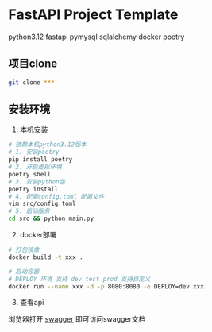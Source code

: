 # FastAPI Project Template

python3.12
fastapi
pymysql
sqlalchemy
docker
poetry

## 项目clone

```bash
git clone ***
```

## 安装环境

1. 本机安装

```bash
# 依赖本机python3.12版本
# 1. 安装poetry 
pip install poetry
# 2. 开启虚拟环境
poetry shell
# 3. 安装python包
poetry install
# 4. 配置config.toml 配置文件
vim src/config.toml
# 5. 启动服务
cd src && python main.py
```

2. docker部署

```bash
# 打包镜像
docker build -t xxx .

# 启动容器
# DEPLOY 环境 支持 dev test prod 支持自定义
docker run --name xxx -d -p 8080:8080 -e DEPLOY=dev xxx
```

3. 查看api

浏览器打开 [swagger](127.0.0.1:8080/docs) 即可访问swagger文档
